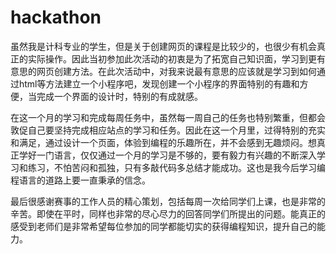 # hackathon
   虽然我是计科专业的学生，但是关于创建网页的课程是比较少的，也很少有机会真正的实际操作。因此当初参加此次活动的初衷是为了拓宽自己知识面，学习到更有意思的网页创建方法。在此次活动中，对我来说最有意思的应该就是学习到如何通过html等方法建立一个小程序吧，发现创建一个小程序的界面特别的有趣和方便，当完成一个界面的设计时，特别的有成就感。
   
   在这一个月的学习和完成每周任务中，虽然每一周自己的任务也特别繁重，但都会敦促自己要坚持完成相应站点的学习和任务。因此在这一个月里，过得特别的充实和满足，通过设计一个页面，体验到编程的乐趣所在，并不会感到无趣烦闷。想真正学好一门语言，仅仅通过一个月的学习是不够的，要有毅力有兴趣的不断深入学习和练习，不怕苦闷和孤独，只有多敲代码多总结才能成功。这也是我今后学习编程语言的道路上要一直秉承的信念。
   
   最后很感谢赛事的工作人员的精心策划，包括每周一次给同学们上课，也是非常的辛苦。即使在平时，同样也非常的尽心尽力的回答同学们所提出的问题。能真正的感受到老师们是非常希望每位参加的同学都能切实的获得编程知识，提升自己的能力。
